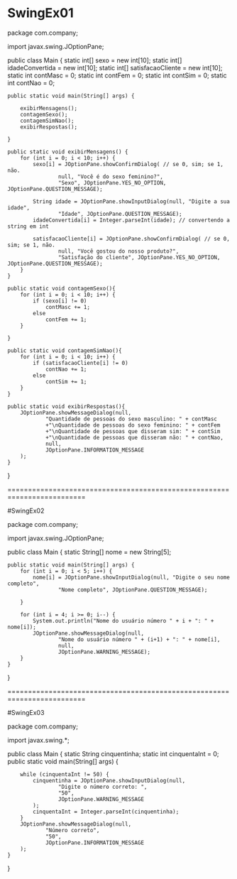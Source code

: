 # SwingEx01

package com.company;

import javax.swing.JOptionPane;

public class Main {
    static int[] sexo = new int[10];
    static int[] idadeConvertida = new int[10];
    static int[] satisfacaoCliente = new int[10];
    static int contMasc = 0;
    static int contFem = 0;
    static int contSim = 0;
    static int contNao = 0;

    public static void main(String[] args) {

        exibirMensagens();
        contagemSexo();
        contagemSimNao();
        exibirRespostas();

    }

    public static void exibirMensagens() {
        for (int i = 0; i < 10; i++) {
            sexo[i] = JOptionPane.showConfirmDialog( // se 0, sim; se 1, não.
                    null, "Você é do sexo feminino?",
                    "Sexo", JOptionPane.YES_NO_OPTION, JOptionPane.QUESTION_MESSAGE);

            String idade = JOptionPane.showInputDialog(null, "Digite a sua idade",
                    "Idade", JOptionPane.QUESTION_MESSAGE);
            idadeConvertida[i] = Integer.parseInt(idade); // convertendo a string em int

            satisfacaoCliente[i] = JOptionPane.showConfirmDialog( // se 0, sim; se 1, não.
                    null, "Você gostou do nosso produto?",
                    "Satisfação do cliente", JOptionPane.YES_NO_OPTION, JOptionPane.QUESTION_MESSAGE);
        }
    }

    public static void contagemSexo(){
        for (int i = 0; i < 10; i++) {
            if (sexo[i] != 0)
                contMasc += 1;
            else
                contFem += 1;
        }

    }

    public static void contagemSimNao(){
        for (int i = 0; i < 10; i++) {
            if (satisfacaoCliente[i] != 0)
                contNao += 1;
            else
                contSim += 1;
        }
    }

    public static void exibirRespostas(){
        JOptionPane.showMessageDialog(null,
                "Quantidade de pessoas do sexo masculino: " + contMasc
                +"\nQuantidade de pessoas do sexo feminino: " + contFem
                +"\nQuantidade de pessoas que disseram sim: " + contSim
                +"\nQuantidade de pessoas que disseram não: " + contNao,
                null,
                JOptionPane.INFORMATION_MESSAGE
        );
    }
}

=========================================================================

#SwingEx02

package com.company;

import javax.swing.JOptionPane;

public class Main {
    static String[] nome = new String[5];

    public static void main(String[] args) {
        for (int i = 0; i < 5; i++) {
            nome[i] = JOptionPane.showInputDialog(null, "Digite o seu nome completo",
                    "Nome completo", JOptionPane.QUESTION_MESSAGE);

        }

        for (int i = 4; i >= 0; i--) {
            System.out.println("Nome do usuário número " + i + ": " + nome[i]);
            JOptionPane.showMessageDialog(null,
                    "Nome do usuário número " + (i+1) + ": " + nome[i],
                    null,
                    JOptionPane.WARNING_MESSAGE);
        }
    }
}

=========================================================================

#SwingEx03

package com.company;

import javax.swing.*;

public class Main {
    static String cinquentinha;
    static int cinquentaInt = 0;
    public static void main(String[] args) {

        while (cinquentaInt != 50) {
            cinquentinha = JOptionPane.showInputDialog(null,
                    "Digite o número correto: ",
                    "50",
                    JOptionPane.WARNING_MESSAGE
            );
            cinquentaInt = Integer.parseInt(cinquentinha);
        }
        JOptionPane.showMessageDialog(null,
                "Número correto",
                "50",
                JOptionPane.INFORMATION_MESSAGE
        );
    }
}
